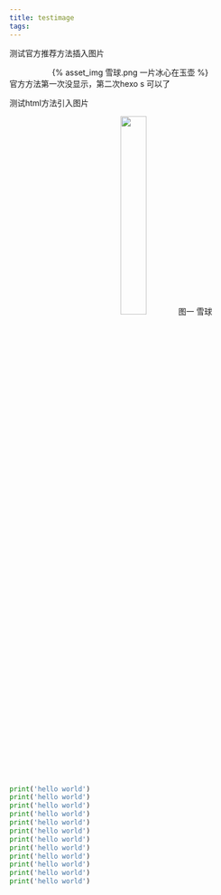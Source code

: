 ```yaml
---
title: testimage
tags:
---
```

测试官方推荐方法插入图片  
<div style="width:70%;margin:auto">{% asset_img 雪球.png 一片冰心在玉壶 %}</div>  
官方方法第一次没显示，第二次hexo s 可以了


测试html方法引入图片
<center>
<img src = "https://tva1.sinaimg.cn/large/e6c9d24egy1h5irgjmfhqj20u00u0q4p.jpg" width="30%">
图一 雪球
</center>
 
 ```python
 print('hello world')
 print('hello world')
 print('hello world')
 print('hello world')
 print('hello world')
 print('hello world')
 print('hello world')
 print('hello world')
 print('hello world')
 print('hello world')
 print('hello world')
 print('hello world')
 ```